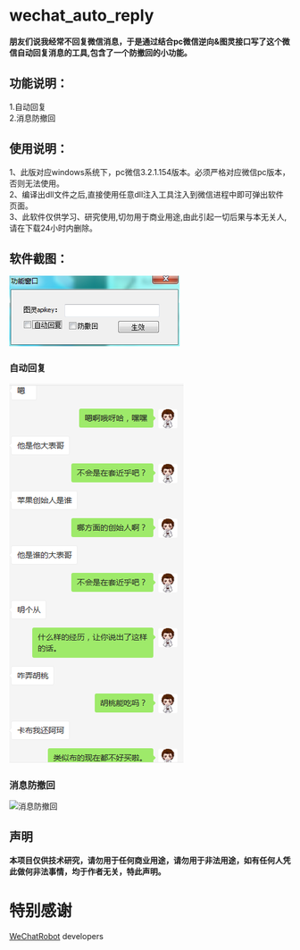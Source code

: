 # wechat_auto_reply
**朋友们说我经常不回复微信消息，于是通过结合pc微信逆向&图灵接口写了这个微信自动回复消息的工具,包含了一个防撤回的小功能。**  
 

## 功能说明：  
1.自动回复  
2.消息防撤回  

## 使用说明：  
1、此版对应windows系统下，pc微信3.2.1.154版本。必须严格对应微信pc版本，否则无法使用。  
2、编译出dll文件之后,直接使用任意dll注入工具注入到微信进程中即可弹出软件页面。  
3、此软件仅供学习、研究使用,切勿用于商业用途,由此引起一切后果与本无关人,请在下载24小时内删除。  



## 软件截图：  
![软件截图](https://raw.githubusercontent.com/a540656809/wechatTool/master/%E5%BE%AE%E4%BF%A1%E5%9B%BE%E7%89%87_20221005081035.png)  
### 自动回复
![自动回复](https://raw.githubusercontent.com/a540656809/wechatTool/master/%E5%BE%AE%E4%BF%A1%E5%9B%BE%E7%89%87_20221005081127.png)  
### 消息防撤回
![消息防撤回](https://i.loli.net/2019/03/27/5c9b346b5d6d8.jpg)  

## 声明

**本项目仅供技术研究，请勿用于任何商业用途，请勿用于非法用途，如有任何人凭此做何非法事情，均于作者无关，特此声明。**

# 特别感谢 #
[WeChatRobot](https://github.com/TonyChen56/WeChatRobot "WeChatRobot") developers
